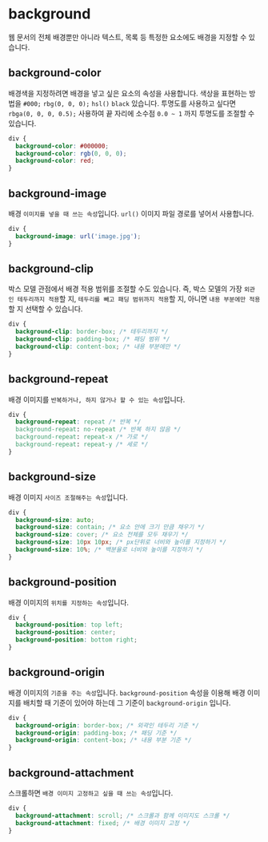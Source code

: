 background
=============
웹 문서의 전체 배경뿐만 아니라 텍스트, 목록 등 특정한 요소에도 배경을 지정할 수 있습니다.

## background-color
배경색을 지정하려면 배경을 넣고 싶은 요소의 속성을 사용합니다. 색상을 표현하는 방법을 `#000;` `rbg(0, 0, 0);` `hsl()` `black` 있습니다. 투명도를 사용하고 싶다면 `rbga(0, 0, 0, 0.5);` 사용하여 끝 자리에 소수점 `0.0 ~ 1` 까지 투명도를 조절할 수 있습니다.

```css
div {
  background-color: #000000;
  background-color: rgb(0, 0, 0);
  background-color: red;
}
```

## background-image
배경 `이미지를 넣을 때 쓰는 속성`입니다. `url()` 이미지 파일 경로를 넣어서 사용합니다.

```css
div {
  background-image: url('image.jpg');
}
```

## background-clip
박스 모델 관점에서 배경 적용 범위를 조절할 수도 있습니다. 즉, 박스 모델의 가장 `외관인 테두리까지 적용`할 지, `테두리를 빼고 패딩 범위까지 적용`할 지, 아니면 `내용 부분에만 적용`할 지 선택할 수 있습니다.

```css
div {
  background-clip: border-box; /* 테두리까지 */
  background-clip: padding-box; /* 패딩 범위 */
  background-clip: content-box; /* 내용 부분에만 */
}
```

## background-repeat
배경 이미지를 `반복하거나, 하지 않거나 할 수 있는 속성`입니다.

```css
div {
  background-repeat: repeat /* 반복 */
  background-repeat: no-repeat /* 반복 하지 않음 */
  background-repeat: repeat-x /* 가로 */
  background-repeat: repeat-y /* 세로 */
}
```

## background-size
배경 이미지 `사이즈 조절해주는 속성`입니다.

```css
div {
  background-size: auto;
  background-size: contain; /* 요소 안에 크기 만큼 채우기 */
  background-size: cover; /* 요소 전체를 모두 채우기 */
  background-size: 10px 10px; /* px단위로 너비와 높이를 지정하기 */
  background-size: 10%; /* 백분율로 너비와 높이를 지정하기 */
}
```

## background-position
배경 이미지의 `위치를 지정하는 속성`입니다.

```css
div {
  background-position: top left;
  background-position: center;
  background-position: bottom right;
}
```

## background-origin
배경 이미지의 `기준을 주는 속성`입니다. `background-position` 속성을 이용해 배경 이미지를 배치할 때 기준이 있어야 하는데 그 기준이 `background-origin` 입니다.

```css
div {
  background-origin: border-box; /* 외곽인 테두리 기준 */
  background-origin: padding-box; /* 패딩 기준 */
  background-origin: content-box; /* 내용 부분 기준 */
}
```

## background-attachment
스크롤하면 `배경 이미지 고정하고 싶을 때 쓰는 속성`입니다.

```css
div {
  background-attachment: scroll; /* 스크롤과 함께 이미지도 스크롤 */
  background-attachment: fixed; /* 배경 이미지 고정 */
}
```